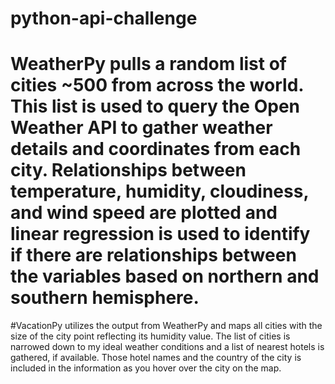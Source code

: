 # python-api-challenge

# WeatherPy pulls a random list of cities ~500 from across the world. This list is used to query the Open Weather API to gather weather details and coordinates from each city. Relationships between temperature, humidity, cloudiness, and wind speed are plotted and linear regression is used to identify if there are relationships between the variables based on northern and southern hemisphere.

#VacationPy utilizes the output from WeatherPy and maps all cities with the size of the city point reflecting its humidity value. The list of cities is narrowed down to my ideal weather conditions and a list of nearest hotels is gathered, if available. Those hotel names and the country of the city is included in the information as you hover over the city on the map.
